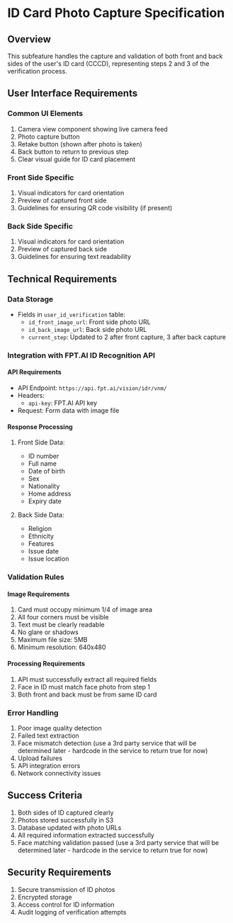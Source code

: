 # ID Card Photo Capture Specification

## Overview

This subfeature handles the capture and validation of both front and back sides of the user's ID card (CCCD), representing steps 2 and 3 of the verification process.

## User Interface Requirements

### Common UI Elements

1. Camera view component showing live camera feed
2. Photo capture button
3. Retake button (shown after photo is taken)
4. Back button to return to previous step
5. Clear visual guide for ID card placement

### Front Side Specific

1. Visual indicators for card orientation
2. Preview of captured front side
3. Guidelines for ensuring QR code visibility (if present)

### Back Side Specific

1. Visual indicators for card orientation
2. Preview of captured back side
3. Guidelines for ensuring text readability

## Technical Requirements

### Data Storage

-   Fields in `user_id_verification` table:
    -   `id_front_image_url`: Front side photo URL
    -   `id_back_image_url`: Back side photo URL
    -   `current_step`: Updated to 2 after front capture, 3 after back capture

### Integration with FPT.AI ID Recognition API

#### API Requirements

-   API Endpoint: `https://api.fpt.ai/vision/idr/vnm/`
-   Headers:
    -   `api-key`: FPT.AI API key
-   Request: Form data with image file

#### Response Processing

1. Front Side Data:

    - ID number
    - Full name
    - Date of birth
    - Sex
    - Nationality
    - Home address
    - Expiry date

2. Back Side Data:
    - Religion
    - Ethnicity
    - Features
    - Issue date
    - Issue location

### Validation Rules

#### Image Requirements

1. Card must occupy minimum 1/4 of image area
2. All four corners must be visible
3. Text must be clearly readable
4. No glare or shadows
5. Maximum file size: 5MB
6. Minimum resolution: 640x480

#### Processing Requirements

1. API must successfully extract all required fields
2. Face in ID must match face photo from step 1
3. Both front and back must be from same ID card

### Error Handling

1. Poor image quality detection
2. Failed text extraction
3. Face mismatch detection (use a 3rd party service that will be determined later - hardcode in the service to return true for now)
4. Upload failures
5. API integration errors
6. Network connectivity issues

## Success Criteria

1. Both sides of ID captured clearly
2. Photos stored successfully in S3
3. Database updated with photo URLs
4. All required information extracted successfully
5. Face matching validation passed (use a 3rd party service that will be determined later - hardcode in the service to return true for now)

## Security Requirements

1. Secure transmission of ID photos
2. Encrypted storage
3. Access control for ID information
4. Audit logging of verification attempts
